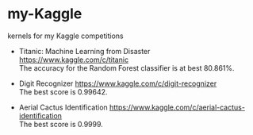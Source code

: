 # my-Kaggle
kernels for my Kaggle competitions

* Titanic: Machine Learning from Disaster
https://www.kaggle.com/c/titanic  
The accuracy for the Random Forest classifier is at best 80.861%.

* Digit Recognizer
https://www.kaggle.com/c/digit-recognizer  
The best score is 0.99642.

* Aerial Cactus Identification
https://www.kaggle.com/c/aerial-cactus-identification  
The best score is 0.9999.
